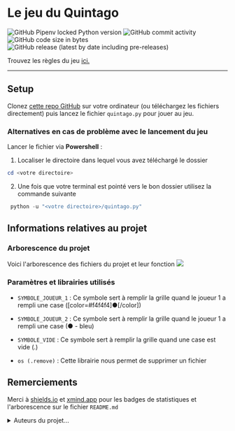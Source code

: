 # Le jeu du Quintago

<img alt="GitHub Pipenv locked Python version" src="https://img.shields.io/github/pipenv/locked/python-version/Louis2675/Pentago?label=Python"> <img alt="GitHub commit activity" src="https://img.shields.io/github/commit-activity/y/Louis2675/Pentago?color=brightgreen"> <img alt="GitHub code size in bytes" src="https://img.shields.io/github/languages/code-size/Louis2675/Pentago?color=blueviolet"> <img alt="GitHub release (latest by date including pre-releases)" src="https://img.shields.io/github/v/release/Louis2675/Pentago?color=yellow&include_prereleases&label=version">

Trouvez les règles du jeu <a href="https://fr.wikipedia.org/wiki/Pentago">ici.</a>
___

## Setup 

<p>Clonez <a href="https://github.com/Louis2675/Pentago">cette repo GitHub</a> sur votre ordinateur (ou téléchargez les fichiers directement) puis lancez le fichier <code>quintago.py</code> pour jouer au jeu.</p>

### Alternatives en cas de problème avec le lancement du jeu

Lancer le fichier via **Powershell** : 

1. Localiser le directoire dans lequel vous avez téléchargé le dossier 
```powershell
cd <votre directoire>
```
2. Une fois que votre terminal est pointé vers le bon dossier utilisez la commande suivante
```powershell
 python -u "<votre directoire>/quintago.py"
```

## Informations relatives au projet

### Arborescence du projet
Voici l'arborescence des fichiers du projet et leur fonction
<a href='https://www.linkpicture.com/view.php?img=LPic640c98b59034f1961891353'><img src='https://www.linkpicture.com/q/Screenshot-2023-03-11-160405.png' type='image'></a>

### Paramètres et librairies utilisés

- `SYMBOLE_JOUEUR_1` : Ce symbole sert à remplir la grille quand le joueur 1 a rempli une case ([color=#f4f4f4]●[/color])
- `SYMBOLE_JOUEUR_2` : Ce symbole sert à remplir la grille quand le joueur 1 a rempli une case (● - bleu)
- `SYMBOLE_VIDE` : Ce symbole sert à remplir la grille quand une case est vide (.)

- `os (.remove)` : Cette librairie nous permet de supprimer un fichier

## Remerciements

<p> Merci à <a href="shields.io">shields.io</a> et <a href="xmind.app">xmind.app</a> pour les badges de statistiques et l'arborescence sur le fichier <code>README.md</code></p>
<details>
 <Summary>Auteurs du projet...</summary>
	<br>
 <ul>
    <li> <a href="https://github.com/Louis2675">Louis Declerck</a>
    <li> <a href="https://github.com/sp3ymaXx">Maxime Becquaert</a>
 </ul>
</details>
